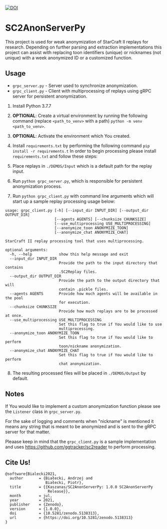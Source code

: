 [![DOI](https://zenodo.org/badge/DOI/10.5281/zenodo.5138313.svg)](https://doi.org/10.5281/zenodo.5138313)

# SC2AnonServerPy

This project is used for weak anonymization of StarCraft II replays for research. Depending on further parsing and extraction implementations this project can assist with replacing toon identifiers (unique) or nicknames (not unique) with a week anonymized ID or a customized function.

## Usage

- ```grpc_server.py``` - Server used to synchronize anonymization.
- ```grpc_client.py``` - Client with multiprocessing of replays using gRPC server for persistent anonymization.

1. Install Python 3.7.7
2. **OPTIONAL**: Create a virtual environment by running the following command (replace ```<path_to_venv>``` with a path) ```python -m venv <path_to_venv>```.
3. **OPTIONAL**: Activate the environment which You created.
4. Install ```requirements.txt``` by performing the following command ```pip install -r requirements.t``` In order to begin processing please install ```requirements.txt``` and follow these steps:

5. Place replays in ```./DEMOS/Input``` which is a default path for the replay input.
6. Run ```python grpc_server.py```, which is responsible for persistent anonymization process.
7. Run ```python grpc_client.py``` with command line arguments which will start up a sample replay processing usage below:

```
usage: grpc_client.py [-h] [--input_dir INPUT_DIR] [--output_dir OUTPUT_DIR]
                      [--agents AGENTS] [--chunksize CHUNKSIZE]
                      [--use_multiprocessing USE_MULTIPROCESSING]
                      [--anonymize_toon ANONYMIZE_TOON]
                      [--anonymize_chat ANONYMIZE_CHAT]

StarCraft II replay processing tool that uses multiprocessing.

optional arguments:
  -h, --help            show this help message and exit
  --input_dir INPUT_DIR
                        Provide the path to the input directory that contains
                        .SC2Replay files.
  --output_dir OUTPUT_DIR
                        Provide the path to the output directory that will
                        contain .pickle files.
  --agents AGENTS       Provide how much agents will be available in the pool
                        for execution.
  --chunksize CHUNKSIZE
                        Provide how much replays are to be processed at once.
  --use_multiprocessing USE_MULTIPROCESSING
                        Set this flag to true if You would like to use
                        multiprocessing.
  --anonymize_toon ANONYMIZE_TOON
                        Set this flag to true if You would like to perform
                        toon/nickname anonymization.
  --anonymize_chat ANONYMIZE_CHAT
                        Set this flag to true if You would like to perform
                        chat anonymization.
```

8. The resulting processed files will be placed in ```./DEMOS/Output``` by default.

## Notes

If You would like to implement a custom anonymization function please see the ```Listener``` class in ```grpc_server.py```.

For the sake of logging and comments when "nickname" is mentioned it means any string that is meant to be anonymized and is sent to the gRPC server for that matter.

Pleaase keep in mind that the ```grpc_client.py``` is a sample implementation and uses https://github.com/ggtracker/sc2reader to perform processing.

## Cite Us!

```
@software{Bialecki2021,
  author       = {Białecki, Andrzej and
                  Białecki, Piotr},
  title        = {{Kaszanas/SC2AnonServerPy: 1.0.0 SC2AnonServerPy 
                   Release}},
  month        = jul,
  year         = 2021,
  publisher    = {Zenodo},
  version      = {1.0.0},
  doi          = {10.5281/zenodo.5138313},
  url          = {https://doi.org/10.5281/zenodo.5138313}
}
```

